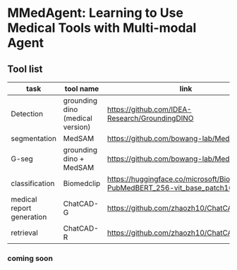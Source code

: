 # MMedAgent: Learning to Use Medical Tools with Multi-modal Agent

## Tool list

| task | tool name | link |
| --- | --- | --- |
| Detection | grounding dino (medical version) | <https://github.com/IDEA-Research/GroundingDINO> |
| segmentation | MedSAM | <https://github.com/bowang-lab/MedSAM> |
| G-seg | grounding dino + MedSAM | <https://github.com/bowang-lab/MedSAM> |
| classification | Biomedclip | <https://huggingface.co/microsoft/BiomedCLIP-PubMedBERT_256-vit_base_patch16_224> |
| medical report generation | ChatCAD-G | <https://github.com/zhaozh10/ChatCAD> |
| retrieval | ChatCAD-R | <https://github.com/zhaozh10/ChatCAD> |


### coming soon
